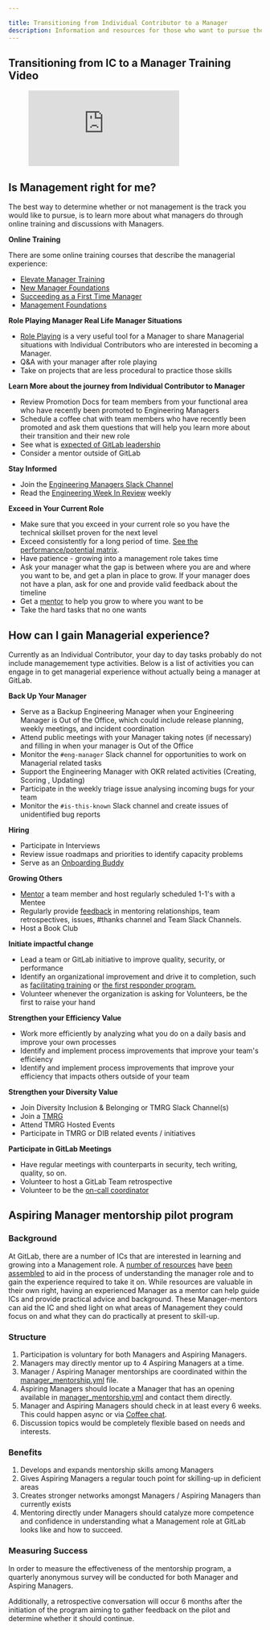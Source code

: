 ```yaml
---

title: Transitioning from Individual Contributor to a Manager
description: Information and resources for those who want to pursue the management track
---
```








## Transitioning from IC to a Manager Training Video

<figure class="video_container">
  <iframe src="https://www.youtube.com/embed/Zeull-tdy6o" frameborder="0" allowfullscreen="true"> </iframe>
</figure>


## Is Management right for me?

The best way to determine whether or not management is the track you would like to pursue, is to learn more about what managers do through online training and discussions with Managers.

**Online Training**

There are some online training courses that describe the managerial experience:

* [Elevate Manager Training](/handbook/people-group/learning-and-development/elevate/)
* [New Manager Foundations](https://www.linkedin.com/learning/new-manager-foundations-2?u=2255073)
* [Succeeding as a First Time Manager](https://www.linkedin.com/learning/succeeding-as-a-first-time-tech-manager?u=2255073)
* [Management Foundations](https://www.linkedin.com/learning/management-foundations-5/managing-performance-problems?u=2255073)

**Role Playing Manager Real Life Manager Situations**

* [Role Playing](https://www.linkedin.com/learning/search?keywords=teaching%20with%20role%20playing&u=2255073) is a very useful tool for a Manager to share Managerial situations with Individual Contributors who are interested in becoming a Manager.
* Q&A with your manager after role playing
* Take on projects that are less procedural to practice those skills

**Learn More about the journey from Individual Contributor to Manager**

* Review Promotion Docs for team members from your functional area who have recently been promoted to Engineering Managers
* Schedule a coffee chat with team members who have recently been promoted and ask them questions that will help you learn more about their transition and their new role
* See what is [expected of GitLab leadership](/handbook/company/structure/#management-group)
* Consider a mentor outside of GitLab

**Stay Informed**

* Join the [Engineering Managers Slack Channel](https://gitlab.slack.com/archives/C9X79MNJ3)
* Read the [Engineering Week In Review](https://docs.google.com/document/d/1GQbnOP_lr9KVMVaBQx19WwKITCmh7H3YlgO-XqVwv0M/edit) weekly

**Exceed in Your Current Role**

* Make sure that you exceed in your current role so you have the technical skillset proven for the next level
* Exceed consistently for a long period of time. [See the performance/potential matrix](/handbook/people-group/talent-assessment/#the-performancepotential-matrix).
* Have patience - growing into a management role takes time
* Ask your manager what the gap is between where you are and where you want to be, and get a plan in place to grow. If your manager does not have a plan, ask for one and provide valid feedback about the timeline
* Get a [mentor](/handbook/people-group/learning-and-development/mentor/) to help you grow to where you want to be
* Take the hard tasks that no one wants

## How can I gain Managerial experience?

Currently as an Individual Contributor, your day to day tasks probably do not include managemement type activities. Below is a list of activities you can engage in to get managerial experience without actually being a manager at GitLab.

**Back Up Your Manager**

* Serve as a Backup Engineering Manager when your Engineering Manager is Out of the Office, which could include release planning, weekly meetings, and incident coordination
* Attend public meetings with your Manager taking notes (if necessary) and filling in when your manager is Out of the Office
* Monitor the `#eng-manager` Slack channel for opportunities to work on Managerial related tasks
* Support the Engineering Manager with OKR related activities (Creating, Scoring , Updating)
* Participate in the weekly triage issue analysing incoming bugs for your team
* Monitor the `#is-this-known` Slack channel and create issues of unidentified bug reports

**Hiring**

* Participate in Interviews
* Review issue roadmaps and priorities to identify capacity problems
* Serve as an [Onboarding Buddy](/handbook/people-group/general-onboarding/onboarding-buddies/)

**Growing Others**

* [Mentor](https://www.linkedin.com/learning/mentoring-others/mentoring-others?u=2255073) a team member and host regularly scheduled 1-1's with a Mentee
* Regularly provide [feedback](/handbook/people-group/guidance-on-feedback/) in mentoring relationships, team retrospectives, issues, #thanks channel and Team Slack Channels.
* Host a Book Club

**Initiate impactful change**

* Lead a team or GitLab initiative to improve quality, security, or performance
* Identify an organizational improvement and drive it to completion, such as [facilitating training](https://gitlab.com/gitlab-com/www-gitlab-com/-/issues/7048) or [the first responder program.](https://gitlab.com/gitlab-com/www-gitlab-com/-/issues/7831)
* Volunteer whenever the organization is asking for Volunteers, be the first to raise your hand

**Strengthen your Efficiency Value**

* Work more efficiently by analyzing what you do on a daily basis and improve your own processes
* Identify and implement process improvements that improve your team's efficiency
* Identify and implement process improvements that improve your efficiency that impacts others outside of your team

**Strengthen your Diversity Value**

* Join Diversity Inclusion & Belonging or TMRG Slack Channel(s)
* Join a [TMRG](/handbook/company/culture/inclusion/erg-guide/)
* Attend TMRG Hosted Events
* Participate in TMRG or DIB related events / initiatives

**Participate in GitLab Meetings**

* Have regular meetings with counterparts in security, tech writing, quality, so on.
* Volunteer to host a GitLab Team retrospective
* Volunteer to be the [on-call coordinator](/handbook/engineering/development/processes/Infra-Dev-Escalation/process.html#coordinator)

## Aspiring Manager mentorship pilot program

### Background

At GitLab, there are a number of ICs that are interested in learning and growing into a Management role.
A [number of resources](/handbook/engineering/development/dev/training/ic-to-manager/) have [been assembled](https://gitlab.com/gitlab-org/ci-cd/package-stage/package/-/issues/15) to aid in the process of understanding the manager role and to gain the experience required to take it on.
While resources are valuable in their own right, having an experienced Manager as a mentor can help guide ICs and provide practical advice and background. These Manager-mentors can aid the IC and shed light on what areas of Management they could focus on and what they can do practically at present to skill-up.

### Structure

1. Participation is voluntary for both Managers and Aspiring Managers.
1. Managers may directly mentor up to 4 Aspiring Managers at a time.
1. Manager / Aspiring Manager mentorships are coordinated within the [manager_mentorship.yml](https://gitlab.com/gitlab-com/www-gitlab-com/-/blob/master/data/manager_mentorship.yml) file.
1. Aspiring Managers should locate a Manager that has an opening available in [manager_mentorship.yml](https://gitlab.com/gitlab-com/www-gitlab-com/-/blob/master/data/manager_mentorship.yml) and contact them directly.
1. Manager and Aspiring Managers should check in at least every 6 weeks. This could happen async or via [Coffee chat](/handbook/company/culture/all-remote/informal-communication/#coffee-chats).
1. Discussion topics would be completely flexible based on needs and interests.


### Benefits

1. Develops and expands mentorship skills among Managers
1. Gives Aspiring Managers a regular touch point for skilling-up in deficient areas
1. Creates stronger networks amongst Managers / Aspiring Managers than currently exists
1. Mentoring directly under Managers should catalyze more competence and confidence in understanding what a Management role at GitLab looks like and how to succeed.

### Measuring Success

In order to measure the effectiveness of the mentorship program, a quarterly anonymous survey will be conducted for both Manager and Aspiring Managers.

Additionally, a retrospective conversation will occur 6 months after the initiation of the program aiming to gather feedback on the pilot and determine whether it should continue.
